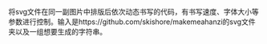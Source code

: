 将svg文件在同一副图片中排版后依次动态书写的代码，有书写速度、字体大小等参数进行控制。输入是https://github.com/skishore/makemeahanzi的svg文件夹以及一组想要生成的字符串。
